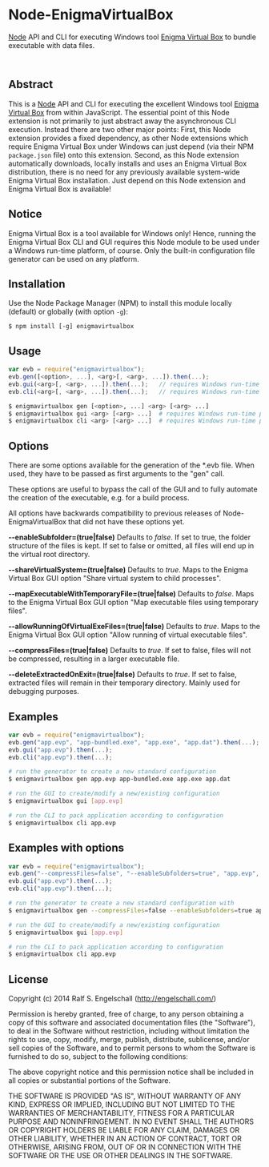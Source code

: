 
Node-EnigmaVirtualBox
=====================

[Node](http://nodejs.org/) API and CLI for executing Windows tool [Enigma Virtual Box](http://enigmaprotector.com/en/aboutvb.html)
to bundle executable with data files.

<p/>
<img src="https://nodei.co/npm/node-enigmavirtualbox.png?downloads=true&stars=true" alt=""/>

<p/>
<img src="https://david-dm.org/rse/node-enigmavirtualbox.png" alt=""/>

Abstract
--------

This is a [Node](http://nodejs.org/) API and CLI for executing the excellent Windows
tool [Enigma Virtual Box](http://enigmaprotector.com/en/aboutvb.html) from within
JavaScript. The essential point of this Node extension is not primarily
to just abstract away the asynchronous CLI execution. Instead there are
two other major points: First, this Node extension provides a fixed
dependency, as other Node extensions which require Enigma Virtual Box
under Windows can just depend (via their NPM `package.json` file) onto
this extension. Second, as this Node extension automatically downloads,
locally installs and uses an Enigma Virtual Box distribution, there is
no need for any previously available system-wide Enigma Virtual Box
installation. Just depend on this Node extension and Enigma Virtual Box
is available!

Notice
------

Enigma Virtual Box is a tool available for Windows only! Hence, running
the Enigma Virtual Box CLI and GUI requires this Node module to be
used under a Windows run-time platform, of course. Only the built-in
configuration file generator can be used on any platform.

Installation
------------

Use the Node Package Manager (NPM) to install this module
locally (default) or globally (with option `-g`):

    $ npm install [-g] enigmavirtualbox

Usage
-----

```js
var evb = require("enigmavirtualbox");
evb.gen([<option>, ...], <arg>[, <arg>, ...]).then(...);
evb.gui(<arg>[, <arg>, ...]).then(...);   // requires Windows run-time platform
evb.cli(<arg>[, <arg>, ...]).then(...);   // requires Windows run-time platform
```

```sh
$ enigmavirtualbox gen [<option>, ...] <arg> [<arg> ...]
$ enigmavirtualbox gui <arg> [<arg> ...]  # requires Windows run-time platform
$ enigmavirtualbox cli <arg> [<arg> ...]  # requires Windows run-time platform
```

Options
-------

There are some options available for the generation of the *.evb file.
When used, they have to be passed as first arguments to the "gen" call.

These options are useful to bypass the call of the GUI and to fully automate the
creation of the executable, e.g. for a build process.

All options have backwards compatibility to previous releases of Node-EnigmaVirtualBox
that did not have these options yet.

**--enableSubfolder=(true|false)**
Defaults to *false*. If set to true, the folder structure of the files is kept.
If set to false or omitted, all files will end up in the virtual root directory.

**--shareVirtualSystem=(true|false)**
Defaults to *true*. Maps to the Enigma Virtual Box GUI option "Share virtual system
to child processes".

**--mapExecutableWithTemporaryFile=(true|false)**
Defaults to *false*. Maps to the Enigma Virtual Box GUI option "Map executable files
using temporary files".

**--allowRunningOfVirtualExeFiles=(true|false)**
Defaults to *true*. Maps to the Enigma Virtual Box GUI option "Allow running of virtual
executable files".

**--compressFiles=(true|false)**
Defaults to *true*. If set to false, files will not be compressed, resulting in a
larger executable file.

**--deleteExtractedOnExit=(true|false)**
Defaults to *true*. If set to false, extracted files will remain in their temporary
directory. Mainly used for debugging purposes.

Examples
--------

```js
var evb = require("enigmavirtualbox");
evb.gen("app.evp", "app-bundled.exe", "app.exe", "app.dat").then(...);
evb.gui("app.evp").then(...);
evb.cli("app.evp").then(...);
```

```sh
# run the generator to create a new standard configuration
$ enigmavirtualbox gen app.evp app-bundled.exe app.exe app.dat

# run the GUI to create/modify a new/existing configuration
$ enigmavirtualbox gui [app.evp]

# run the CLI to pack application according to configuration
$ enigmavirtualbox cli app.evp
```

Examples with options
---------------------

```js
var evb = require("enigmavirtualbox");
evb.gen("--compressFiles=false", "--enableSubfolders=true", "app.evp", "app-bundled.exe", "app.exe", "app.dat", "subfolder\file.dat").then(...);
evb.gui("app.evp").then(...);
evb.cli("app.evp").then(...);
```

```sh
# run the generator to create a new standard configuration with
$ enigmavirtualbox gen --compressFiles=false --enableSubfolders=true app.evp app-bundled.exe app.exe app.dat subfolder\file.dat

# run the GUI to create/modify a new/existing configuration
$ enigmavirtualbox gui [app.evp]

# run the CLI to pack application according to configuration
$ enigmavirtualbox cli app.evp
```



License
-------

Copyright (c) 2014 Ralf S. Engelschall (http://engelschall.com/)

Permission is hereby granted, free of charge, to any person obtaining
a copy of this software and associated documentation files (the
"Software"), to deal in the Software without restriction, including
without limitation the rights to use, copy, modify, merge, publish,
distribute, sublicense, and/or sell copies of the Software, and to
permit persons to whom the Software is furnished to do so, subject to
the following conditions:

The above copyright notice and this permission notice shall be included
in all copies or substantial portions of the Software.

THE SOFTWARE IS PROVIDED "AS IS", WITHOUT WARRANTY OF ANY KIND,
EXPRESS OR IMPLIED, INCLUDING BUT NOT LIMITED TO THE WARRANTIES OF
MERCHANTABILITY, FITNESS FOR A PARTICULAR PURPOSE AND NONINFRINGEMENT.
IN NO EVENT SHALL THE AUTHORS OR COPYRIGHT HOLDERS BE LIABLE FOR ANY
CLAIM, DAMAGES OR OTHER LIABILITY, WHETHER IN AN ACTION OF CONTRACT,
TORT OR OTHERWISE, ARISING FROM, OUT OF OR IN CONNECTION WITH THE
SOFTWARE OR THE USE OR OTHER DEALINGS IN THE SOFTWARE.

